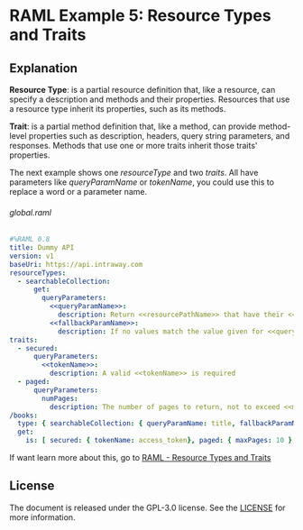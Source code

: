 RAML Example 5: Resource Types and Traits
=========================================

Explanation
-----------

**Resource Type**: is a partial resource definition that, like a resource, can specify a description and methods and their properties. Resources that use a resource type inherit its properties, such as its methods.

**Trait**: is a partial method definition that, like a method, can provide method-level properties such as description, headers, query string parameters, and responses. Methods that use one or more traits inherit those traits' properties.

The next example shows one *resourceType* and two *traits*. All have parameters like *queryParamName* or *tokenName*, you could use this to replace a word or a parameter name.

###### global.raml

```yaml
#%RAML 0.8
title: Dummy API
version: v1
baseUri: https://api.intraway.com
resourceTypes:
  - searchableCollection:
      get:
        queryParameters:
          <<queryParamName>>:
            description: Return <<resourcePathName>> that have their <<queryParamName>> matching the given value
          <<fallbackParamName>>:
            description: If no values match the value given for <<queryParamName>>, use <<fallbackParamName>> instead
traits:
  - secured:
      queryParameters:
        <<tokenName>>:
          description: A valid <<tokenName>> is required
  - paged:
      queryParameters:
        numPages:
          description: The number of pages to return, not to exceed <<maxPages>>
/books:
  type: { searchableCollection: { queryParamName: title, fallbackParamName: digest_all_fields } }
  get:
    is: [ secured: { tokenName: access_token}, paged: { maxPages: 10 } ]
```

If want learn more about this, go to [RAML - Resource Types and Traits](https://github.com/raml-org/raml-spec/blob/master/versions/raml-08/raml-08.md#resource-types-and-traits)

License
-------

The document is released under the GPL-3.0 license. See the [LICENSE](https://github.com/irgalieri/raml_examples/blob/master/LICENSE) for more information.
